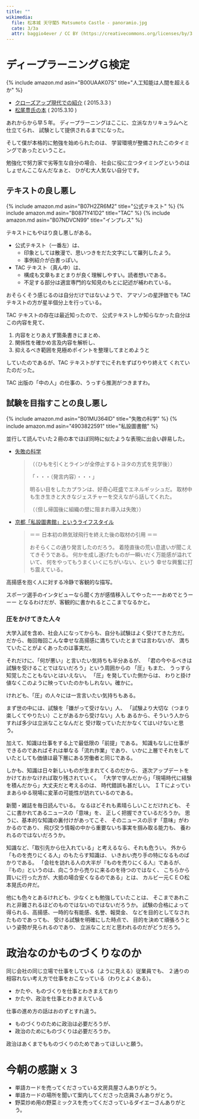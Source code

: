 ```yaml
---
title: ""
wikimedia:
  file: 松本城 天守閣5 Matsumoto Castle - panoramio.jpg
  cate: 3/3a
  attr: baggio4ever / CC BY (https://creativecommons.org/licenses/by/3.0)
---
```


# ディープラーニングＧ検定

{% include amazon.md asin="B00UAAK07S" title="人工知能は人間を超えるか" %}

* [クローズアップ現代での紹介](https://www.nhk.or.jp/gendai/articles/3625/index.html) ( 2015.3.3 )
* [松尾豊氏の本](https://amazon.jp/dp/B00UAAK07S) ( 2015.3.10 )

あれからから早５年。
ディープラーニングはここに、立派なカリキュラムへと仕立てられ、
試験として提供されるまでになった。

そして僕が本格的に勉強を始められたのは、
学習環境が整備されたこのタイミングであったということ。

勉強化で努力家で劣等生な自分の場合、
社会に役に立つタイミングというのはしょせんここなんだなぁと、
ひがむ大人気ない自分です。


## テキストの良し悪し

{% include amazon.md asin="B07H2ZR6M2" title="公式テキスト" %}
{% include amazon.md asin="B0871Y41D2" title="TAC" %}
{% include amazon.md asin="B07NDVCN99" title="インプレス" %}

テキストにもやはり良し悪しがある。

* 公式テキスト（一番左）は、
  * 印象としては散漫で、思いつきをだた文字にして羅列したよう。
  * 事例紹介が白書っぽい。
* TAC テキスト（真ん中）は、
  * 構成も文章もまとまりが良く理解しやすい。読者想いである。
  * 不足する部分は適宜専門的な知見のもとに記述が補われている。

おそらくそう感じるのは自分だけではないようで、
アマゾンの星評価でも TAC テキストの方が星半個分上を行っている。

TAC テキストの存在は最近知ったので、
公式テキストしか知らなかった自分はこの内容を見て、

1. 内容をとりあえず箇条書きにまとめ、
1. 関係性を確かめ言及内容を解析し、
1. 抑えるべき範囲を見極めポイントを整理してまとめようと

していたのであるが、TAC テキストがすでにそれをずばりやり終えて
くれていたのだった。

TAC 出版の「中の人」の仕事の、うっすら推測がつきますわ。


## 試験を目指すことの良し悪し

{% include amazon.md asin="B01MU364ID" title="失敗の科学" %}
{% include amazon.md asin="4903822591" title="私設圖書館" %}

並行して読んでいた２冊の本でほぼ同時に似たような表現に出会い辟易した。

* [失敗の科学](https://amazon.jp/dp/B01MU364ID)
  > （（ひもを引くとラインが全停止するトヨタの方式を見学後））
  > 
  > 「・・・（発言内容）・・・」
  >
  > 明るい目をしたカプランは、好奇心旺盛でエネルギッシュだ。
  > 取材中も生き生きと大きなジェスチャーを交えながら話してくれた。
  > 
  > （（但し帰国後に組織の壁に阻まれ導入は失敗））
* [京都「私設圖書館」というライフスタイル](https://amazon.jp/dp/4903822591)
  > ＝＝ 日本初の熱気球飛行を終えた後の取材の引用 ＝＝
  >
  > おそらくこの通り発言したのだろう。
  > 着陸直後の荒い息遣いが聞こえてきそうである。
  > 何かを成し遂げたものが一瞬いだく万能感が溢れていて、
  > 何をやってもうまくいくにちがいない、という
  > 幸せな興奮に打ち震えている。

高揚感を抱く人に対する冷静で客観的な描写。

スポーツ選手のインタビューなら聞く方が感情移入してやったーーおめでとうーーー
となるわけだが、客観的に書かれるとここまでなるかと。

### 圧をかけてきた人々

大学入試を含め、社会人になってからも、自分も試験はよく受けてきた方だ。
だから、毎回毎回こんな幸せな高揚感に満ちていたとまでは言わないが、
満ちていたことがよくあったのは事実だ。

それだけに、「何が悪い」と言いたい気持ちも半分あるが、
「君の今やるべきは試験を受けることではないだろう」という周囲からの
「圧」もまた、
うっすら知覚したこともないとはいえない。
「圧」を発していた側からは、
わりと掛け値なくこのように映っていたのかもしれない。確かに。

けれども、「圧」の人々には一言言いたい気持ちもある。

まず世の中には、試験を「嫌がって受けない」人、
「試験より大切な（つまり楽しくてやりたい）ことがあるから受けない」人も
あるから、そういう人からすれば多少は立派なことなんだと
受け取っていただかなくてはいけないと思う。

加えて、知識は仕事をする上で最低限の「前提」である。
知識もなしに仕事ができるのであればそれは単なる「流れ作業」であり、
いかに上層でそれをしていたとしても価値は最下層にある労働者と同じである。

しかも、知識は日々新しいものが生まれてくるのだから、
逐次アップデートをかけておかなければ取り残されていく。
「大学で学んだから」「現場時代に経験を積んだから」大丈夫だと考えるのは、
時代錯誤も甚だしい。
ＩＴによっていまあらゆる現場に変革の可能性が訪れているのである。

新聞・雑誌を毎日読んでいる。
なるほどそれも素晴らしいことだけれども、
そこに書かれてあるニュースの「意味」を、
正しく把握できているだろうか。
思うに、基本的な知識の裏付けがあってこそ、
そのニュースの示す「意味」がわかるのであり、
飛び交う情報の中から重要ないち事実を掴み取る能力も、
養われるのではないだろうか。

知識など、「取引先から仕入れている」と考えるなら、それも危うい。
外から「ものを売りにくる人」のもたらす知識は、
いきおい売り手の特になるものばかりである。
「会社を訪れる人の大半が『ものを売りにくる人』であるが、
『もの』というのは、向こうから売りに来るのを待つのではなく、
  こちらから買いに行った方が、大抵の場合安くなるのである」とは、
カルビー元ＣＥＯ松本晃氏の弁だ。

他にも色々とあるけれども、少なくとも勉強していたことは、
そこまであれこれと非難されるほどのものではないのではないだろうか。
試験の合格によって得られる、高揚感、一時的な有能感、名誉、報奨金、
などを目的としてなされたものであっても、
受ける試験を明確にした時点で、
目的を決めて頑張ろうという姿勢が見られるのであり、
立派なことだと思われるのだがどうだろう。


# 政治なのかものづくりなのか

同じ会社の同じ立場で仕事をしている（ように見える）従業員でも、
２通りの相容れない考え方で仕事をおこなっている（わりとよくある）。

* かたや、ものづくりを仕事とわきまえており
* かたや、政治を仕事とわきまえている

仕事の進め方の話はおのずとすれ違う。

* ものづくりのために政治は必要だろうが、
* 政治のためにものづくりは必要だろうか。

政治はあくまでもものづくりのためであってほしいと願う。


# 今朝の感謝ｘ３

* 単語カードを売ってくださっている文房具屋さんありがとう。
* 単語カードの場所を聞いて案内してくださった店員さんありがとう。
* 野菜炒め用の野菜ミックスを売ってくださっているダイエーさんありがとう。

